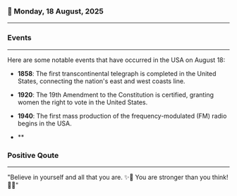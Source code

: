 ### 📅 Monday, 18 August, 2025
------
### Events
------
Here are some notable events that have occurred in the USA on August 18:

- **1858**: The first transcontinental telegraph is completed in the United States, connecting the nation's east and west coasts line.
  
- **1920**: The 19th Amendment to the Constitution is certified, granting women the right to vote in the United States.

- **1940**: The first mass production of the frequency-modulated (FM) radio begins in the USA.

- **
### Positive Qoute
------
"Believe in yourself and all that you are. ✨🌟 You are stronger than you think! 💪😊"

